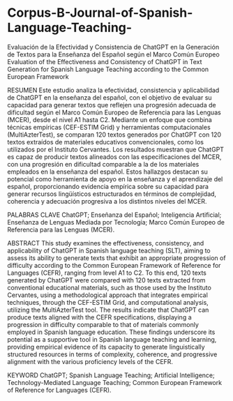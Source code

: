 # Corpus-B-Journal-of-Spanish-Language-Teaching-
Evaluación de la Efectividad y Consistencia de ChatGPT en la Generación de Textos para la Enseñanza del Español según el Marco Común Europeo
Evaluation of the Effectiveness and Consistency of ChatGPT in Text Generation for Spanish Language Teaching according to the Common European Framework

RESUMEN 
Este estudio analiza la efectividad, consistencia y aplicabilidad de ChatGPT en la enseñanza del español, con el objetivo de evaluar su capacidad para generar textos que reflejen una progresión adecuada de dificultad según el Marco Común Europeo de Referencia para las Lenguas (MCER), desde el nivel A1 hasta C2. Mediante un enfoque que combina técnicas empíricas (CEF-ESTIM Grid) y herramientas computacionales (MultiAzterTest), se comparan 120 textos generados por ChatGPT con 120 textos extraídos de materiales educativos convencionales, como los utilizados por el Instituto Cervantes. Los resultados muestran que ChatGPT es capaz de producir textos alineados con las especificaciones del MCER, con una progresión en dificultad comparable a la de los materiales empleados en la enseñanza del español. Estos hallazgos destacan su potencial como herramienta de apoyo en la enseñanza y el aprendizaje del español, proporcionando evidencia empírica sobre su capacidad para generar recursos lingüísticos estructurados en términos de complejidad, coherencia y adecuación progresiva a los distintos niveles del MCER.

PALABRAS CLAVE ChatGPT; Enseñanza del Español; Inteligencia Artificial; Enseñanza de Lenguas Mediada por Tecnología; Marco Común Europeo de Referencia para las Lenguas (MCER).

ABSTRACT 
This study examines the effectiveness, consistency, and applicability of ChatGPT in Spanish language teaching (SLT), aiming to assess its ability to generate texts that exhibit an appropriate progression of difficulty according to the Common European Framework of Reference for Languages (CEFR), ranging from level A1 to C2. To this end, 120 texts generated by ChatGPT were compared with 120 texts extracted from conventional educational materials, such as those used by the Instituto Cervantes, using a methodological approach that integrates empirical techniques, through the CEF-ESTIM Grid, and computational analysis, utilizing the MultiAzterTest tool. The results indicate that ChatGPT can produce texts aligned with the CEFR specifications, displaying a progression in difficulty comparable to that of materials commonly employed in Spanish language education. These findings underscore its potential as a supportive tool in Spanish language teaching and learning, providing empirical evidence of its capacity to generate linguistically structured resources in terms of complexity, coherence, and progressive alignment with the various proficiency levels of the CEFR.

KEYWORD ChatGPT; Spanish Language Teaching; Artificial Intelligence; Technology-Mediated Language Teaching; Common European Framework of Reference for Languages (CEFR).
